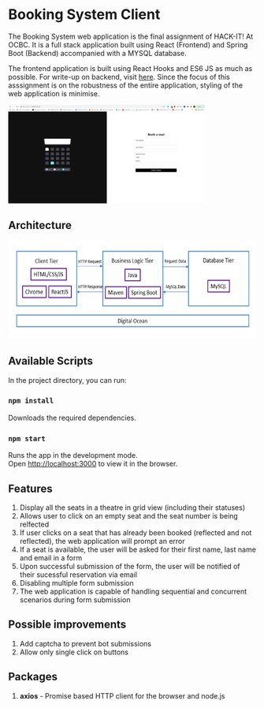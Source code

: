 # Booking System Client

The Booking System web application is the final assignment of HACK-IT! At OCBC. It is a full stack application built using React (Frontend) and Spring Boot (Backend) accompanied with a MYSQL database. 

The frontend application is built using React Hooks and ES6 JS as much as possible. For write-up on backend, visit [here](https://github.com/geraldspacelim/booking-system-backend). Since the focus of this asssignment is on the robustness of the entire application, styling of the web application is minimise.

<img src="./screenshots/preview.PNG" width="400" height="200">

## Architecture 

<img src="./screenshots/architecture.PNG" width="700" height="200">

## Available Scripts

In the project directory, you can run:

### `npm install`

Downloads the required dependencies.

### `npm start`

Runs the app in the development mode.\
Open [http://localhost:3000](http://localhost:3000) to view it in the browser.

## Features 

1. Display all the seats in a theatre in grid view (including their statuses)
2. Allows user to click on an empty seat and the seat number is being relfected  
3. If user clicks on a seat that has already been booked (reflected and not reflected), the web application will prompt an error
4. If a seat is available, the user will be asked for their first name, last name and email in a form 
5. Upon successful submission of the form, the user will be notified of their sucessful reservation via email
6. Disabling multiple form submission  
8. The web application is capable of handling sequential and concurrent scenarios during form submission 

## Possible improvements 

1. Add captcha to prevent bot submissions 
2. Allow only single click on buttons 

## Packages 
1. **axios** - Promise based HTTP client for the browser and node.js
